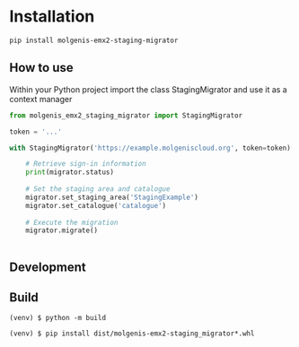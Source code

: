 # Installation

```console
pip install molgenis-emx2-staging-migrator
```

## How to use

Within your Python project import the class StagingMigrator and use it as a context manager

```py
from molgenis_emx2_staging_migrator import StagingMigrator

token = '...'

with StagingMigrator('https://example.molgeniscloud.org', token=token) as migrator:

    # Retrieve sign-in information
    print(migrator.status)
    
    # Set the staging area and catalogue
    migrator.set_staging_area('StagingExample')
    migrator.set_catalogue('catalogue')
    
    # Execute the migration
    migrator.migrate()
    

```

## Development




## Build

```console
(venv) $ python -m build

(venv) $ pip install dist/molgenis-emx2-staging_migrator*.whl
```
